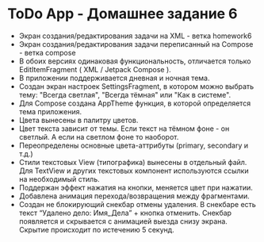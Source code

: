 # ToDo App - Домашнее задание 6
- Экран создания/редактирования задачи на XML - ветка homework6  
- Экран создания/редактирования задачи переписанный на Compose - ветка compose
- В обоих версиях одинаковая функциональность, отличается только EditItemFragment ( XML / Jetpack Compose ).
- В приложении поддерживается дневная и ночная тема. 
- Создан экран настроек SettingsFragment, в котором можно выбрать тему: "Всегда светлая", "Всегда тёмная" или "Как в системе".
- Для Compose создана AppTheme функция, в которой определяется тема приложения.
- Цвета вынесены в палитру цветов. 
- Цвет текста зависит от темы. Если текст на тёмном фоне - он светлый. А если на светлом фоне то наоборот.
- Переопределены основные цвета-аттрибуты (primary, secondary и т.д.)
- Стили текстовых View (типографика) вынесены в отдельный файл. Для TextView и других текстовых компонент используются ссылки на необходимый стиль.
- Поддержан эффект нажатия на кнопки, меняется цвет при нажатии.
- Добавлена анимация перехода/возвращения между фрагментами.  
- Создан не блокирующий снекбар отмены удаления. В снекбаре есть текст “Удалено дело: Имя_Дела” + кнопка отменить. Снекбар появляется и скрывается с анимацией выезда снизу экрана. Скрытие происходит по истечению 5 секунд.
	
